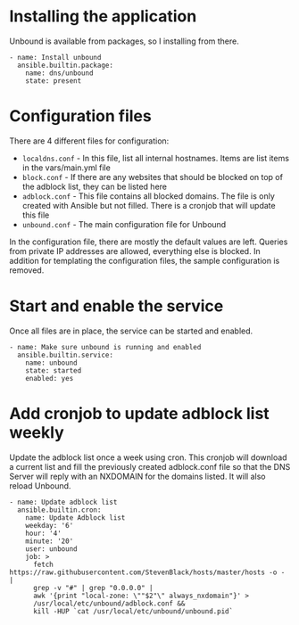 # Installing the application
Unbound is available from packages, so I installing from there.

```jinja
- name: Install unbound
  ansible.builtin.package:
    name: dns/unbound
    state: present
```

# Configuration files
There are 4 different files for configuration:
* ```localdns.conf``` - In this file, list all internal hostnames. Items are list items in the vars/main.yml file
* ```block.conf``` - If there are any websites that should be blocked on top of the adblock list, they can be listed here
* ```adblock.conf``` - This file contains all blocked domains. The file is only created with Ansible but not filled. There is a cronjob that will update this file
* ```unbound.conf``` - The main configuration file for Unbound

In the configuration file, there are mostly the default values are left. Queries from private IP addresses are allowed, everything else is blocked. In addition for templating the configuration files, the sample configuration is removed.

# Start and enable the service
Once all files are in place, the service can be started and enabled.

```jinja
- name: Make sure unbound is running and enabled
  ansible.builtin.service:
    name: unbound
    state: started
    enabled: yes
```

# Add cronjob to update adblock list weekly
Update the adblock list once a week using cron. This cronjob will download a current list and fill the previously created adblock.conf file so that the DNS Server will reply with an NXDOMAIN for the domains listed. It will also reload Unbound.

```jinja
- name: Update adblock list
  ansible.builtin.cron:
    name: Update Adblock list
    weekday: '6'
    hour: '4'
    minute: '20'
    user: unbound
    job: >
      fetch https://raw.githubusercontent.com/StevenBlack/hosts/master/hosts -o - |
      grep -v "#" | grep "0.0.0.0" |
      awk '{print "local-zone: \""$2"\" always_nxdomain"}' >
      /usr/local/etc/unbound/adblock.conf &&
      kill -HUP `cat /usr/local/etc/unbound/unbound.pid`
```

